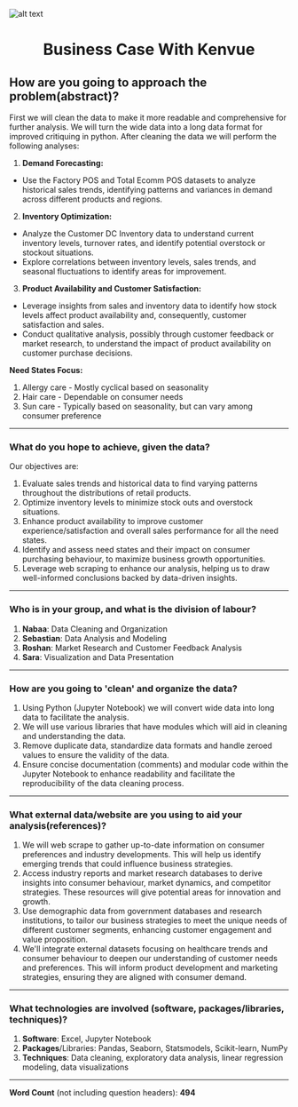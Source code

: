 ![alt text](https://upload.wikimedia.org/wikipedia/commons/thumb/e/e1/Kenvue_logo.svg/1200px-Kenvue_logo.svg.png) 


<div align="center">

# **Business Case With Kenvue**

</div>


## How are you going to approach the problem(abstract)? 

First we will clean the data to make it more readable and comprehensive for further analysis. We will turn the wide data into a long data format for improved critiquing in python. After cleaning the data we will perform the following analyses: 

1. **Demand Forecasting:**

  - Use the Factory POS and Total Ecomm POS datasets to analyze historical sales trends, identifying patterns and variances in demand across different products and regions.

2. **Inventory Optimization:**

  - Analyze the Customer DC Inventory data to understand current inventory levels, turnover rates, and identify potential overstock or stockout situations.
  - Explore correlations between inventory levels, sales trends, and seasonal fluctuations to identify areas for improvement.

3. **Product Availability and Customer Satisfaction:**

  - Leverage insights from sales and inventory data to identify how stock levels affect product availability and, consequently, customer satisfaction and sales.
  - Conduct qualitative analysis, possibly through customer feedback or market research, to understand the impact of product availability on customer purchase decisions.

**Need States Focus:**

1. Allergy care - Mostly cyclical based on seasonality 
2. Hair care - Dependable on consumer needs
3. Sun care - Typically based on seasonality, but can vary among consumer preference 

---

### What do you hope to achieve, given the data?

Our objectives are:

1. Evaluate sales trends and historical data to find varying patterns throughout the distributions of retail products.
2. Optimize inventory levels to minimize stock outs and overstock situations.
3. Enhance product availability to improve customer experience/satisfaction and overall sales performance for all the need states.
4. Identify and assess need states and their impact on consumer purchasing behaviour, to maximize business growth opportunities.
5. Leverage web scraping to enhance our analysis, helping us to draw well-informed conclusions backed by data-driven insights.

---

### Who is in your group, and what is the division of labour?

1. **Nabaa**: Data Cleaning and Organization
2. **Sebastian**: Data Analysis and Modeling
3. **Roshan**: Market Research and Customer Feedback Analysis
4. **Sara**: Visualization and Data Presentation

---

### How are you going to 'clean' and organize the data?

1. Using Python (Jupyter Notebook) we will convert wide data into long data to facilitate the analysis. 
2. We will use various libraries that have modules which will aid in cleaning and understanding the data.
3. Remove duplicate data, standardize data formats and handle zeroed values to ensure the validity of the data.
4. Ensure concise documentation (comments) and modular code within the Jupyter Notebook to enhance readability and facilitate the reproducibility of the data cleaning process.

---

### What external data/website are you using to aid your analysis(references)? 

1. We will web scrape to gather up-to-date information on consumer preferences and industry developments. This will help us identify emerging trends that could influence business strategies.
2. Access industry reports and market research databases to derive insights into consumer behaviour, market dynamics, and competitor strategies. These resources will give potential areas for innovation and growth.
3. Use demographic data from government databases and research institutions, to tailor our business strategies to meet the unique needs of different customer segments, enhancing customer engagement and value proposition.
4. We'll integrate external datasets focusing on healthcare trends and consumer behaviour to deepen our understanding of customer needs and preferences. This will inform product development and marketing strategies, ensuring they are aligned with consumer demand.

---

### What technologies are involved (software, packages/libraries, techniques)?

1. **Software**: Excel, Jupyter Notebook
2. **Packages**/Libraries: Pandas, Seaborn, Statsmodels, Scikit-learn, NumPy
3. **Techniques**: Data cleaning, exploratory data analysis, linear regression modeling, data visualizations 

---

**Word Count** (not including question headers): **494**
